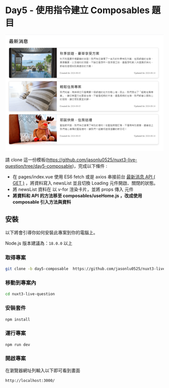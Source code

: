 # Day5 - 使用指令建立 Composables 題目

![題目示意圖](image.png)

請 clone 這一份模板(https://github.com/jasonlu0525/nuxt3-live-question/tree/day5-composable)，完成以下條件 :

- 在 pages/index.vue 使用 ES6 fetch 或是 axios 串接前台 [最新消息 API ( GET )](https://nuxr3.zeabur.app/swagger/#/Home%2FNews%20-%20%E6%9C%80%E6%96%B0%E6%B6%88%E6%81%AF) ，將資料寫入 newsList 並且切換 Loading 元件開啟、關閉的狀態。
- 將 newsList 資料在 <NewsCard  /> 以 v-for 渲染卡片，並將 props 傳入<NewsCard  /> 元件
- **將資料和 API 的方法移至 composables/useHome.js ，改成使用 composable 引入方法與資料**

## 安裝

以下將會引導你如何安裝此專案到你的電腦上。

Node.js 版本建議為：`18.0.0` 以上

### 取得專案

```bash
git clone -b day5-composable  https://github.com/jasonlu0525/nuxt3-live-question.git
```

### 移動到專案內

```bash
cd nuxt3-live-question
```

### 安裝套件

```bash
npm install
```

### 運行專案

```bash
npm run dev
```

### 開啟專案

在瀏覽器網址列輸入以下即可看到畫面

```bash
http://localhost:3000/
```
